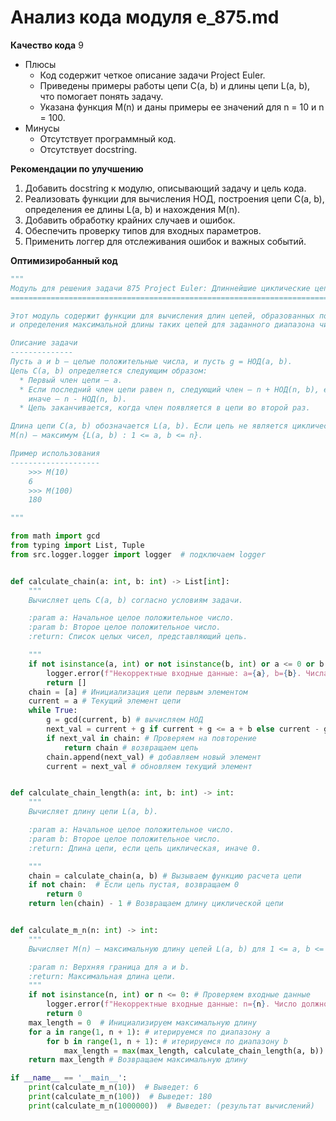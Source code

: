 # Анализ кода модуля e_875.md

**Качество кода**
9
-  Плюсы
    -  Код содержит четкое описание задачи Project Euler.
    -  Приведены примеры работы цепи C(a, b) и длины цепи L(a, b), что помогает понять задачу.
    -  Указана функция M(n) и даны примеры ее значений для n = 10 и n = 100.
-  Минусы
    - Отсутствует программный код.
    - Отсутствует docstring.

**Рекомендации по улучшению**
1.  Добавить docstring к модулю, описывающий задачу и цель кода.
2.  Реализовать функции для вычисления НОД, построения цепи C(a, b), определения ее длины L(a, b) и нахождения M(n).
3.  Добавить обработку крайних случаев и ошибок.
4.  Обеспечить проверку типов для входных параметров.
5.  Применить логгер для отслеживания ошибок и важных событий.

**Оптимизиробанный код**
```python
"""
Модуль для решения задачи 875 Project Euler: Длиннейшие циклические цепи.
==========================================================================

Этот модуль содержит функции для вычисления длин цепей, образованных по определенному правилу,
и определения максимальной длины таких цепей для заданного диапазона чисел.

Описание задачи
--------------
Пусть a и b — целые положительные числа, и пусть g = НОД(a, b).
Цепь C(a, b) определяется следующим образом:
  * Первый член цепи — a.
  * Если последний член цепи равен n, следующий член — n + НОД(n, b), если n + НОД(n, b) <= a + b,
    иначе — n - НОД(n, b).
  * Цепь заканчивается, когда член появляется в цепи во второй раз.

Длина цепи C(a, b) обозначается L(a, b). Если цепь не является циклической, L(a, b) = 0.
M(n) — максимум {L(a, b) : 1 <= a, b <= n}.

Пример использования
--------------------
    >>> M(10)
    6
    >>> M(100)
    180

"""

from math import gcd
from typing import List, Tuple
from src.logger.logger import logger  # подключаем logger


def calculate_chain(a: int, b: int) -> List[int]:
    """
    Вычисляет цепь C(a, b) согласно условиям задачи.

    :param a: Начальное целое положительное число.
    :param b: Второе целое положительное число.
    :return: Список целых чисел, представляющий цепь.

    """
    if not isinstance(a, int) or not isinstance(b, int) or a <= 0 or b <= 0: # Проверяем входные данные
        logger.error(f"Некорректные входные данные: a={a}, b={b}. Числа должны быть целыми положительными.") # логируем ошибку
        return []
    chain = [a] # Инициализация цепи первым элементом
    current = a # Текущий элемент цепи
    while True:
        g = gcd(current, b) # вычисляем НОД
        next_val = current + g if current + g <= a + b else current - g # определяем следующий элемент
        if next_val in chain: # Проверяем на повторение
            return chain # возвращаем цепь
        chain.append(next_val) # добавляем новый элемент
        current = next_val # обновляем текущий элемент


def calculate_chain_length(a: int, b: int) -> int:
    """
    Вычисляет длину цепи L(a, b).

    :param a: Начальное целое положительное число.
    :param b: Второе целое положительное число.
    :return: Длина цепи, если цепь циклическая, иначе 0.

    """
    chain = calculate_chain(a, b) # Вызываем функцию расчета цепи
    if not chain:  # Если цепь пустая, возвращаем 0
        return 0
    return len(chain) - 1 # Возвращаем длину циклической цепи


def calculate_m_n(n: int) -> int:
    """
    Вычисляет M(n) — максимальную длину цепей L(a, b) для 1 <= a, b <= n.

    :param n: Верхняя граница для a и b.
    :return: Максимальная длина цепи.
    """
    if not isinstance(n, int) or n <= 0: # Проверяем входные данные
        logger.error(f"Некорректные входные данные: n={n}. Число должно быть целым положительным.") # Логируем ошибку
        return 0
    max_length = 0  # Инициализируем максимальную длину
    for a in range(1, n + 1): # итерируемся по диапазону a
        for b in range(1, n + 1): # итерируемся по диапазону b
            max_length = max(max_length, calculate_chain_length(a, b)) # Вызываем функцию расчета длины цепи и определяем максимальную длину
    return max_length # Возвращаем максимальную длину

if __name__ == '__main__':
    print(calculate_m_n(10))  # Выведет: 6
    print(calculate_m_n(100))  # Выведет: 180
    print(calculate_m_n(1000000))  # Выведет: (результат вычислений)
```